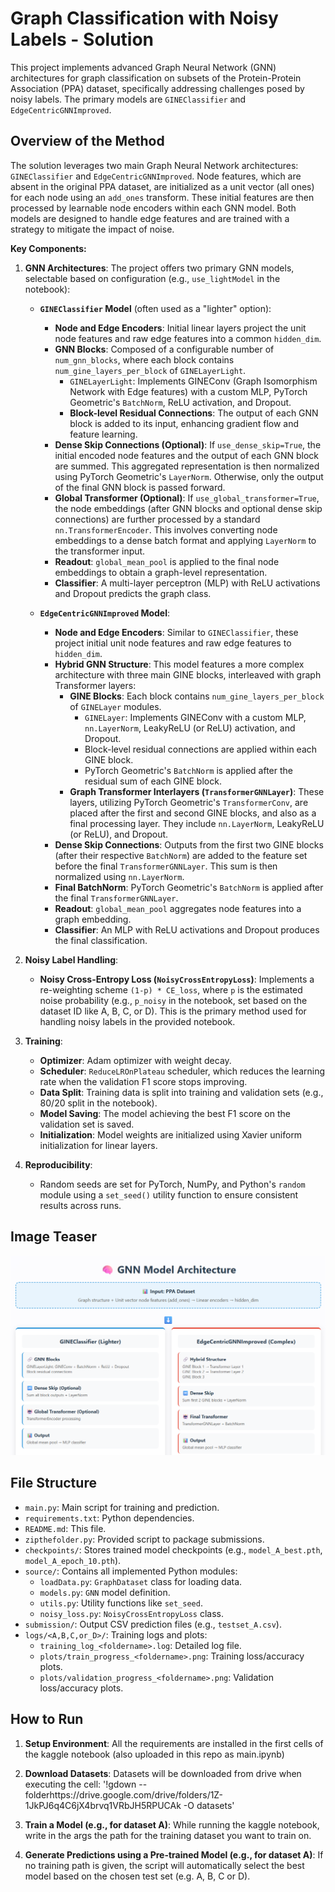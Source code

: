 # Graph Classification with Noisy Labels - Solution

This project implements advanced Graph Neural Network (GNN) architectures for graph classification on subsets of the Protein-Protein Association (PPA) dataset, specifically addressing challenges posed by noisy labels. The primary models are `GINEClassifier` and `EdgeCentricGNNImproved`.

## Overview of the Method

The solution leverages two main Graph Neural Network architectures: `GINEClassifier` and `EdgeCentricGNNImproved`. Node features, which are absent in the original PPA dataset, are initialized as a unit vector (all ones) for each node using an `add_ones` transform. These initial features are then processed by learnable node encoders within each GNN model. Both models are designed to handle edge features and are trained with a strategy to mitigate the impact of noise.

**Key Components:**

1.  **GNN Architectures**:
    The project offers two primary GNN models, selectable based on configuration (e.g., `use_lightModel` in the notebook):
    *   **`GINEClassifier` Model** (often used as a "lighter" option):
        *   **Node and Edge Encoders**: Initial linear layers project the unit node features and raw edge features into a common `hidden_dim`.
        *   **GNN Blocks**: Composed of a configurable number of `num_gnn_blocks`, where each block contains `num_gine_layers_per_block` of `GINELayerLight`.
            *   `GINELayerLight`: Implements GINEConv (Graph Isomorphism Network with Edge features) with a custom MLP, PyTorch Geometric's `BatchNorm`, ReLU activation, and Dropout.
            *   **Block-level Residual Connections**: The output of each GNN block is added to its input, enhancing gradient flow and feature learning.
        *   **Dense Skip Connections (Optional)**: If `use_dense_skip=True`, the initial encoded node features and the output of each GNN block are summed. This aggregated representation is then normalized using PyTorch Geometric's `LayerNorm`. Otherwise, only the output of the final GNN block is passed forward.
        *   **Global Transformer (Optional)**: If `use_global_transformer=True`, the node embeddings (after GNN blocks and optional dense skip connections) are further processed by a standard `nn.TransformerEncoder`. This involves converting node embeddings to a dense batch format and applying `LayerNorm` to the transformer input.
        *   **Readout**: `global_mean_pool` is applied to the final node embeddings to obtain a graph-level representation.
        *   **Classifier**: A multi-layer perceptron (MLP) with ReLU activations and Dropout predicts the graph class.

    *   **`EdgeCentricGNNImproved` Model**:
        *   **Node and Edge Encoders**: Similar to `GINEClassifier`, these project initial unit node features and raw edge features to `hidden_dim`.
        *   **Hybrid GNN Structure**: This model features a more complex architecture with three main GINE blocks, interleaved with graph Transformer layers:
            *   **GINE Blocks**: Each block contains `num_gine_layers_per_block` of `GINELayer` modules.
                *   `GINELayer`: Implements GINEConv with a custom MLP, `nn.LayerNorm`, LeakyReLU (or ReLU) activation, and Dropout.
                *   Block-level residual connections are applied within each GINE block.
                *   PyTorch Geometric's `BatchNorm` is applied after the residual sum of each GINE block.
            *   **Graph Transformer Interlayers (`TransformerGNNLayer`)**: These layers, utilizing PyTorch Geometric's `TransformerConv`, are placed after the first and second GINE blocks, and also as a final processing layer. They include `nn.LayerNorm`, LeakyReLU (or ReLU), and Dropout.
        *   **Dense Skip Connections**: Outputs from the first two GINE blocks (after their respective `BatchNorm`) are added to the feature set before the final `TransformerGNNLayer`. This sum is then normalized using `nn.LayerNorm`.
        *   **Final BatchNorm**: PyTorch Geometric's `BatchNorm` is applied after the final `TransformerGNNLayer`.
        *   **Readout**: `global_mean_pool` aggregates node features into a graph embedding.
        *   **Classifier**: An MLP with ReLU activations and Dropout produces the final classification.

2.  **Noisy Label Handling**:
    *   **Noisy Cross-Entropy Loss (`NoisyCrossEntropyLoss`)**: Implements a re-weighting scheme `(1-p) * CE_loss`, where `p` is the estimated noise probability (e.g., `p_noisy` in the notebook, set based on the dataset ID like A, B, C, or D). This is the primary method used for handling noisy labels in the provided notebook.

3.  **Training**:
    *   **Optimizer**: Adam optimizer with weight decay.
    *   **Scheduler**: `ReduceLROnPlateau` scheduler, which reduces the learning rate when the validation F1 score stops improving.
    *   **Data Split**: Training data is split into training and validation sets (e.g., 80/20 split in the notebook).
    *   **Model Saving**: The model achieving the best F1 score on the validation set is saved.
    *   **Initialization**: Model weights are initialized using Xavier uniform initialization for linear layers.

4.  **Reproducibility**:
    *   Random seeds are set for PyTorch, NumPy, and Python's `random` module using a `set_seed()` utility function to ensure consistent results across runs.

## Image Teaser

![Pipeline Teaser](image.png)

## File Structure

-   `main.py`: Main script for training and prediction.
-   `requirements.txt`: Python dependencies.
-   `README.md`: This file.
-   `zipthefolder.py`: Provided script to package submissions.
-   `checkpoints/`: Stores trained model checkpoints (e.g., `model_A_best.pth`, `model_A_epoch_10.pth`).
-   `source/`: Contains all implemented Python modules:
    -   `loadData.py`: `GraphDataset` class for loading data.
    -   `models.py`: `GNN` model definition.
    -   `utils.py`: Utility functions like `set_seed`.
    -   `noisy_loss.py`: `NoisyCrossEntropyLoss` class.
-   `submission/`: Output CSV prediction files (e.g., `testset_A.csv`).
-   `logs/<A,B,C,or_D>/`: Training logs and plots:
    -   `training_log_<foldername>.log`: Detailed log file.
    -   `plots/train_progress_<foldername>.png`: Training loss/accuracy plots.
    -   `plots/validation_progress_<foldername>.png`: Validation loss/accuracy plots.


## How to Run

1.  **Setup Environment**:
    All the requirements are installed in the first cells of the kaggle notebook (also uploaded in this repo as main.ipynb)

2.  **Download Datasets**:
    Datasets will be downloaded from drive when executing the cell: '!gdown --folderhttps://drive.google.com/drive/folders/1Z-1JkPJ6q4C6jX4brvq1VRbJH5RPUCAk -O datasets'

3.  **Train a Model (e.g., for dataset A)**:
    While running the kaggle notebook, write in the args the path for the training dataset you want to train on.

4.  **Generate Predictions using a Pre-trained Model (e.g., for dataset A)**:
    If no training path is given, the script will automatically select the best model based on the chosen test set (e.g. A, B, C or D).
